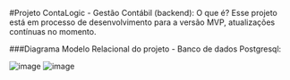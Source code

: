 #Projeto ContaLogic - Gestão Contábil (backend): O que é?
Esse projeto está em processo de desenvolvimento para a versão MVP, atualizações contínuas no momento.

###Diagrama Modelo Relacional do projeto - Banco de dados Postgresql:

![image](https://github.com/user-attachments/assets/d3f96758-dd84-429d-9d50-5bb3460da450)
![image](https://github.com/user-attachments/assets/3402f88f-a77a-40d9-9553-5f101eb4629f)



